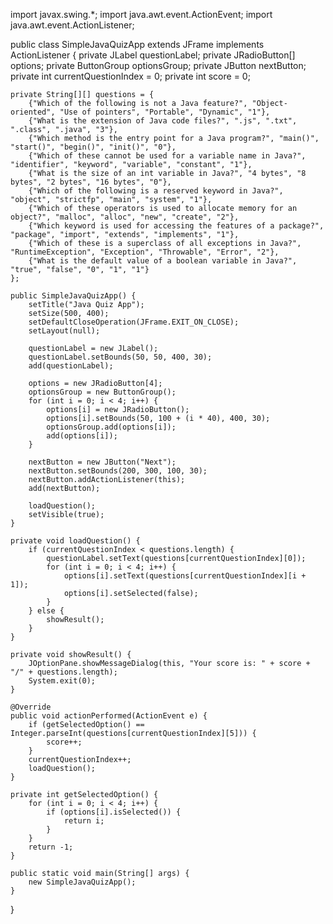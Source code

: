 import javax.swing.*;
import java.awt.event.ActionEvent;
import java.awt.event.ActionListener;

public class SimpleJavaQuizApp extends JFrame implements ActionListener {
    private JLabel questionLabel;
    private JRadioButton[] options;
    private ButtonGroup optionsGroup;
    private JButton nextButton;
    private int currentQuestionIndex = 0;
    private int score = 0;

    private String[][] questions = {
        {"Which of the following is not a Java feature?", "Object-oriented", "Use of pointers", "Portable", "Dynamic", "1"},
        {"What is the extension of Java code files?", ".js", ".txt", ".class", ".java", "3"},
        {"Which method is the entry point for a Java program?", "main()", "start()", "begin()", "init()", "0"},
        {"Which of these cannot be used for a variable name in Java?", "identifier", "keyword", "variable", "constant", "1"},
        {"What is the size of an int variable in Java?", "4 bytes", "8 bytes", "2 bytes", "16 bytes", "0"},
        {"Which of the following is a reserved keyword in Java?", "object", "strictfp", "main", "system", "1"},
        {"Which of these operators is used to allocate memory for an object?", "malloc", "alloc", "new", "create", "2"},
        {"Which keyword is used for accessing the features of a package?", "package", "import", "extends", "implements", "1"},
        {"Which of these is a superclass of all exceptions in Java?", "RuntimeException", "Exception", "Throwable", "Error", "2"},
        {"What is the default value of a boolean variable in Java?", "true", "false", "0", "1", "1"}
    };

    public SimpleJavaQuizApp() {
        setTitle("Java Quiz App");
        setSize(500, 400);
        setDefaultCloseOperation(JFrame.EXIT_ON_CLOSE);
        setLayout(null);

        questionLabel = new JLabel();
        questionLabel.setBounds(50, 50, 400, 30);
        add(questionLabel);

        options = new JRadioButton[4];
        optionsGroup = new ButtonGroup();
        for (int i = 0; i < 4; i++) {
            options[i] = new JRadioButton();
            options[i].setBounds(50, 100 + (i * 40), 400, 30);
            optionsGroup.add(options[i]);
            add(options[i]);
        }

        nextButton = new JButton("Next");
        nextButton.setBounds(200, 300, 100, 30);
        nextButton.addActionListener(this);
        add(nextButton);

        loadQuestion();
        setVisible(true);
    }

    private void loadQuestion() {
        if (currentQuestionIndex < questions.length) {
            questionLabel.setText(questions[currentQuestionIndex][0]);
            for (int i = 0; i < 4; i++) {
                options[i].setText(questions[currentQuestionIndex][i + 1]);
                options[i].setSelected(false);
            }
        } else {
            showResult();
        }
    }

    private void showResult() {
        JOptionPane.showMessageDialog(this, "Your score is: " + score + "/" + questions.length);
        System.exit(0);
    }

    @Override
    public void actionPerformed(ActionEvent e) {
        if (getSelectedOption() == Integer.parseInt(questions[currentQuestionIndex][5])) {
            score++;
        }
        currentQuestionIndex++;
        loadQuestion();
    }

    private int getSelectedOption() {
        for (int i = 0; i < 4; i++) {
            if (options[i].isSelected()) {
                return i;
            }
        }
        return -1;
    }

    public static void main(String[] args) {
        new SimpleJavaQuizApp();
    }
}
